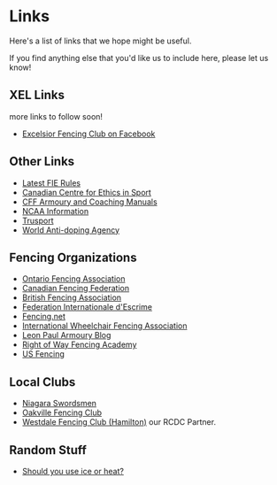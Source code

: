 # Links

Here's a list of links that we hope might be useful.

If you find anything else that you'd like us to include here, please let us know!

## XEL Links

more links to follow soon!

- [Excelsior Fencing Club on Facebook](https://www.facebook.com/pages/Excelsior-Fencing-Club-of-Kitchener-Waterloo/61080743805)  

## Other Links

- [Latest FIE Rules](http://fie.org/fie/documents/rules)
- [Canadian Centre for Ethics in Sport](http://www.cces.ca/)
- [CFF Armoury and Coaching Manuals](http://www.fencing.ca/coaching_manuals/manuals.htm)
- [NCAA Information](http://www.ncaaclearinghouse.net/)
- [Trusport](http://www.truesportpur.ca/)
- [World Anti-doping Agency](http://www.wada-ama.org/en/)

## Fencing Organizations

- [Ontario Fencing Association](http://fencingontario.ca/)
- [Canadian Fencing Federation](http://www.fencing.ca/)
- [British Fencing Association](http://www.britishfencing.com/)
- [Federation Internationale d'Escrime](http://www.fie.ch/Welcome.aspx)
- [Fencing.net](http://www.fencing.net/)
- [International Wheelchair Fencing Association](http://www.iwasf.com/iwasf/index.cfm/sports/iwas-wheelchair-fencing/)
- [Leon Paul Armoury Blog](https://www.leonpaul.com/blog/armoury/)
- [Right of Way Fencing Academy](https://www.rightofwayfencingacademy.com/)
- [US Fencing](http://www.usfencing.org/)

## Local Clubs

- [Niagara Swordsmen](http://fencingniagara.com/)
- [Oakville Fencing Club](http://www.canadianfencingacademy.ca/)
- [Westdale Fencing Club (Hamilton)](http://www.westdalefencing.com/) our RCDC Partner.

## Random Stuff

- [Should you use ice or heat?](http://sircsportresearch.blogspot.com/2011/05/ice-ice-baby.html#axzz1Nw1eWVMG)
